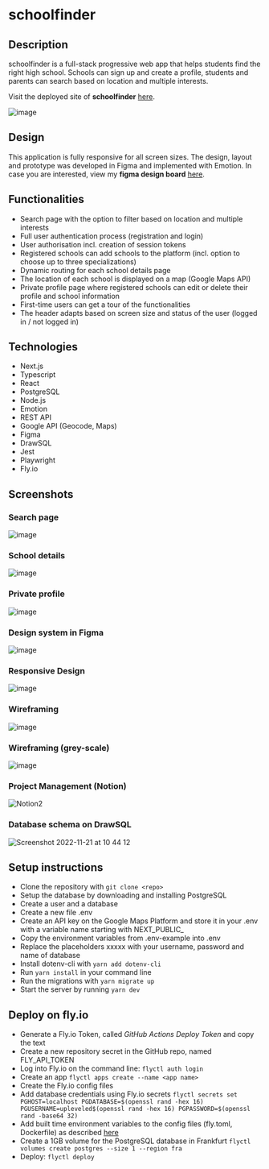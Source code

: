 # schoolfinder

## Description

schoolfinder is a full-stack progressive web app that helps students find the right high school. Schools can sign up and create a profile, students and parents can search based on location and multiple interests.

Visit the deployed site of **schoolfinder** [here](https://schoolfinder.fly.dev/).

![image](https://user-images.githubusercontent.com/109659918/203014655-9acd186f-e048-4c4e-85f7-e9590186d665.png)

## Design

This application is fully responsive for all screen sizes.
The design, layout and prototype was developed in Figma and implemented with Emotion.
In case you are interested, view my **figma design board** [here](https://www.figma.com/file/KKkyvPkQFprLiXeW85meAG/schoolfinder?node-id=0%3A1&t=ylX6z3YB8sZQU49p-1).

## Functionalities

- Search page with the option to filter based on location and multiple interests
- Full user authentication process (registration and login)
- User authorisation incl. creation of session tokens
- Registered schools can add schools to the platform (incl. option to choose up to three specializations)
- Dynamic routing for each school details page
- The location of each school is displayed on a map (Google Maps API)
- Private profile page where registered schools can edit or delete their profile and school information
- First-time users can get a tour of the functionalities
- The header adapts based on screen size and status of the user (logged in / not logged in)

## Technologies

- Next.js
- Typescript
- React
- PostgreSQL
- Node.js
- Emotion
- REST API
- Google API (Geocode, Maps)
- Figma
- DrawSQL
- Jest
- Playwright
- Fly.io

## Screenshots

### Search page
![image](https://user-images.githubusercontent.com/109659918/203014970-7897fc95-4c6c-4d6e-be52-a0d2c21b7af9.png)

### School details
![image](https://user-images.githubusercontent.com/109659918/203015517-fb9dc460-1118-4987-acd3-f139bc72952d.png)

### Private profile
![image](https://user-images.githubusercontent.com/109659918/203015317-82dab6bc-8c08-4a88-ae5a-ad55e12a2b8d.png)

### Design system in Figma
![image](https://user-images.githubusercontent.com/109659918/203016478-636ac265-8411-4cf7-9ff0-135a005517b5.png)

### Responsive Design
![image](https://user-images.githubusercontent.com/109659918/203347087-216e40bc-e252-415d-8ce5-764041a65611.png)

### Wireframing
![image](https://user-images.githubusercontent.com/109659918/203993323-f72f8597-5d77-4c76-8841-70178da0da7a.png)

### Wireframing (grey-scale)
![image](https://user-images.githubusercontent.com/109659918/203993247-a6c08956-a523-4bf6-9f0e-0f00776f3ab6.png)

### Project Management (Notion)
![Notion2](https://user-images.githubusercontent.com/109659918/203324457-92d23578-d8a8-4a16-8c6b-df082322841f.png)

### Database schema on DrawSQL
![Screenshot 2022-11-21 at 10 44 12](https://user-images.githubusercontent.com/109659918/203018384-b25c9463-df9b-4f4d-8c1f-ddd042d6b073.png)

## Setup instructions

- Clone the repository with `git clone <repo>`
- Setup the database by downloading and installing PostgreSQL
- Create a user and a database
- Create a new file .env
- Create an API key on the Google Maps Platform and store it in your .env with a variable name starting with NEXT_PUBLIC_
- Copy the environment variables from .env-example into .env
- Replace the placeholders xxxxx with your username, password and name of database
- Install dotenv-cli with `yarn add dotenv-cli`
- Run `yarn install` in your command line
- Run the migrations with `yarn migrate up`
- Start the server by running `yarn dev`

## Deploy on fly.io

- Generate a Fly.io Token, called _GitHub Actions Deploy Token_ and copy the text
- Create a new repository secret in the GitHub repo, named FLY_API_TOKEN
- Log into Fly.io on the command line: `flyctl auth login`
- Create an app `flyctl apps create --name <app name>`
- Create the Fly.io config files
- Add database credentials using Fly.io secrets
  `flyctl secrets set PGHOST=localhost PGDATABASE=$(openssl rand -hex 16) PGUSERNAME=upleveled$(openssl rand -hex 16) PGPASSWORD=$(openssl rand -base64 32)`
- Add built time environment variables to the config files (fly.toml, Dockerfile) as described [here](https://fly.io/docs/languages-and-frameworks/nextjs/#what-about-build-time-environment-variables)
- Create a 1GB volume for the PostgreSQL database in Frankfurt
  `flyctl volumes create postgres --size 1 --region fra`
- Deploy: `flyctl deploy`


